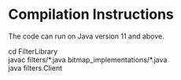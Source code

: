 # Compilation Instructions

The code can run on Java version 11 and above.

cd FilterLibrary  
javac filters/\*.java bitmap_implementations/\*.java  
java filters.Client  


